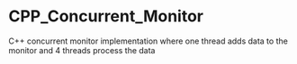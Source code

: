# CPP_Concurrent_Monitor
C++ concurrent monitor implementation where one thread adds data to the monitor and 4 threads process the data
